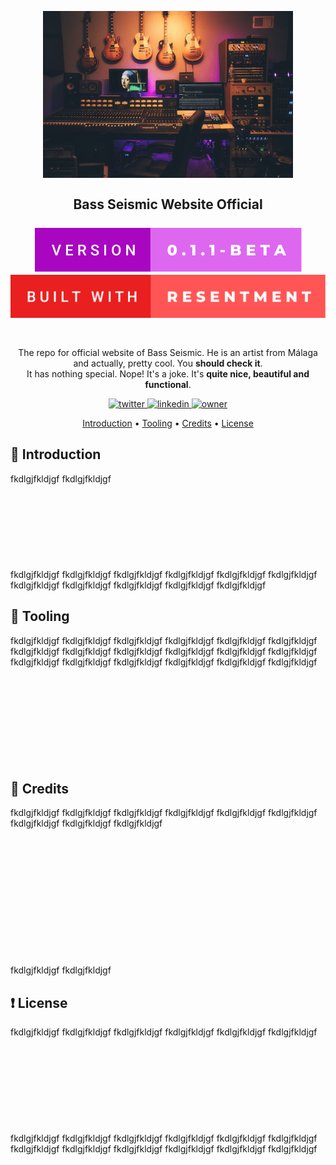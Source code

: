 <h2 align="center">
  <br>
  <img src="https://github.com/ivanmirandastavenuiter/bazz-seismic-website-project/blob/master/src/assets/imgs/bass-seismic-readme.jpg" alt="Bass Seismic" width="400">
  <br>
  <br>
  Bass Seismic Website Official
  <br>
  <br>
    <img src="https://github.com/ivanmirandastavenuiter/bazz-seismic-website-project/blob/master/docs/version.svg">
    <img src="https://github.com/ivanmirandastavenuiter/bazz-seismic-website-project/blob/master/docs/resentment.svg">
  <br>
  <br>
</h2>

<p align="center">
  The repo for official website of Bass Seismic. He is an artist from Málaga and actually, pretty cool. You <b>should check it</b>.
  <br>
  It has nothing special. Nope! It's a joke. It's <b>quite nice, beautiful and functional</b>.
</p>

<p align="center">
  
  <a href="https://twitter.com/im_stavenuiter" target="_blank">
    <img alt="twitter" src="https://img.shields.io/badge/twitter-%23ABA8B2?style=for-the-badge&logo=twitter" />
  </a>

  <a href="https://www.linkedin.com/in/iv%C3%A1n-miranda-stavenuiter-b40412b7/" target="_blank">
    <img alt="linkedin" src="https://img.shields.io/badge/LINKEDIN-%23949396?style=for-the-badge&logo=linkedin" />
  </a>

  <a href="" target="_blank">
    <img alt="owner" src="https://img.shields.io/badge/MKNA-%23C3C3C3?style=for-the-badge" />
  </a>

</p>

<p align="center">
  <a href="#Introduction">Introduction</a> •
  <a href="#tooling">Tooling</a> •
  <a href="#credits">Credits</a> •
  <a href="#license">License</a>
</p>

## 📰 Introduction

fkdlgjfkldjgf
fkdlgjfkldjgf
<br>
<br>
<br>
<br>
<br>
<br>
<br>
<br>
<br>
fkdlgjfkldjgf
fkdlgjfkldjgf
fkdlgjfkldjgf
fkdlgjfkldjgf
fkdlgjfkldjgf
fkdlgjfkldjgf
fkdlgjfkldjgf
fkdlgjfkldjgf
fkdlgjfkldjgf
fkdlgjfkldjgf
fkdlgjfkldjgf

## 🔧 Tooling

fkdlgjfkldjgf
fkdlgjfkldjgf
fkdlgjfkldjgf
fkdlgjfkldjgf
fkdlgjfkldjgf
fkdlgjfkldjgf
fkdlgjfkldjgf
fkdlgjfkldjgf
fkdlgjfkldjgf
fkdlgjfkldjgf
fkdlgjfkldjgf
fkdlgjfkldjgf
fkdlgjfkldjgf
fkdlgjfkldjgf
fkdlgjfkldjgf
fkdlgjfkldjgf
fkdlgjfkldjgf
fkdlgjfkldjgf
<br>
<br>
<br>
<br>
<br>
<br>
<br>
<br>
<br>
<br>
## 👷 Credits

fkdlgjfkldjgf
fkdlgjfkldjgf
fkdlgjfkldjgf
fkdlgjfkldjgf
fkdlgjfkldjgf
fkdlgjfkldjgf
fkdlgjfkldjgf
fkdlgjfkldjgf
fkdlgjfkldjgf<br>
<br>
<br>
<br>
<br>
<br>
<br>
<br>
<br>
<br>
<br>
<br>
<br>

fkdlgjfkldjgf
fkdlgjfkldjgf

## ❗ License

fkdlgjfkldjgf
fkdlgjfkldjgf
fkdlgjfkldjgf
fkdlgjfkldjgf
fkdlgjfkldjgf
fkdlgjfkldjgf
<br>
<br>
<br>
<br>
<br>
<br>
<br>
<br>
<br>
<br>
fkdlgjfkldjgf
fkdlgjfkldjgf
fkdlgjfkldjgf
fkdlgjfkldjgf
fkdlgjfkldjgf
fkdlgjfkldjgf
fkdlgjfkldjgf
fkdlgjfkldjgf
fkdlgjfkldjgf
fkdlgjfkldjgf
fkdlgjfkldjgf
fkdlgjfkldjgf

